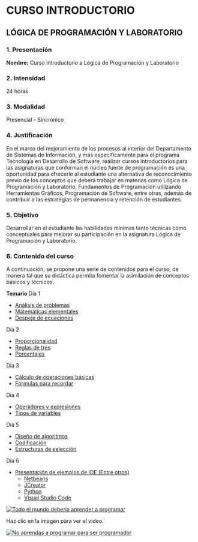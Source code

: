 # CURSO INTRODUCTORIO
## LÓGICA DE PROGRAMACIÓN Y LABORATORIO

### 1. Presentación

**Nombre:** Curso introductorio a Lógica de Programación y Laboratorio

### 2. Intensidad

24 horas

### 3. Modalidad

Presencial - Sincrónico 

### 4. Justificación

En el marco del mejoramiento de los procesos al interior del Departamento de Sistemas de Información, y más específicamente para el programa Tecnología en Desarrollo de Software, realizar cursos introductorios para las asignaturas que conforman el núcleo fuerte de programación es una oportunidad para ofrecerle al estudiante una alternativa de reconocimiento previo de los conceptos que deberá trabajar en materias como Lógica de Programación y Laboratorio, Fundamentos de Programación utilizando Herramientas Gráficos, Programación de Software, entre otras, además de contribuir a las estrategias de permanencia y retención de estudiantes.

### 5. Objetivo

Desarrollar en el estudiante las habilidades mínimas tanto técnicas como conceptuales para mejorar su participación en la asignatura Lógica de Programación y Laboratorio.

### 6. Contenido del curso

A continuación, se propone una serie de contenidos para el curso, de manera tal que su didáctica permita fomentar la asimilación de conceptos básicos y técnicos.

**Temario**
Día 1
  - [Análisis de problemas](AnalisisProblema/README.md)
  - [Mátemáticas elementales](MatematicasElementales.md)
  - [Despeje de ecuaciones](enlace_al_archivo_despeje_de_ecuaciones)


Día 2

  
  - [Proporcionalidad](enlace_al_archivo_reglas_de_tres)
  - [Reglas de tres](enlace_al_archivo_reglas_de_tres)
  - [Porcentajes](enlace_al_archivo_porcentajes)

    
Día 3

  - [Cálculo de operaciones básicas](enlace_al_archivo_calculo_de_operaciones_basicas)
  - [Fórmulas para recordar](enlace_al_archivo_despeje_de_ecuaciones)


Día 4


- [Operadores y expresiones](enlace_al_archivo_operadores_y_expresiones)
- [Tipos de variables](enlace_al_archivo_tipos_de_variables)


Día 5

- [Diseño de algoritmos](enlace_al_archivo_diseno_de_algoritmos)
- [Codificación](enlace_al_archivo_codificacion)
- [Estructuras de selección](enlace_al_archivo_estructuras_de_seleccion)


Día 6


- [Presentación de ejemplos de IDE (Entre otros)](enlace_al_archivo_presentacion_de_ejemplos_de_IDE)
  - [Netbeans](enlace_al_archivo_netbeans)
  - [JCreator](enlace_al_archivo_jcreator)
  - [Python](enlace_al_archivo_python)
  - [Visual Studio Code](enlace_al_archivo_visual_studio_code)



[![Todo el mundo debería aprender a programar](https://img.youtube.com/vi/sDk1pTDPROI/maxresdefault.jpg)](https://www.youtube.com/watch?v=sDk1pTDPROI)

Haz clic en la imagen para ver el video.

[![No aprendas a programar para ser programador](https://img.youtube.com/vi/RQXGjIumzXY/maxresdefault.jpg)](https://www.youtube.com/watch?v=RQXGjIumzXY)
